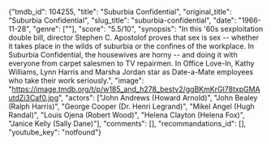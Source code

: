 {"tmdb_id": 104255, "title": "Suburbia Confidential", "original_title": "Suburbia Confidential", "slug_title": "suburbia-confidential", "date": "1966-11-28", "genre": [""], "score": "5.5/10", "synopsis": "In this '60s sexploitation double bill, director Stephen C. Apostolof proves that sex is sex -- whether it takes place in the wilds of suburbia or the confines of the workplace. In Suburbia Confidential, the housewives are horny -- and doing it with everyone from carpet salesmen to TV repairmen. In Office Love-In, Kathy Williams, Lynn Harris and Marsha Jordan star as Date-a-Mate employees who take their work seriously.", "image": "https://image.tmdb.org/t/p/w185_and_h278_bestv2/ggBKmKrGI78txpGMAutdZi3Caf0.jpg", "actors": ["John Andrews (Howard Arnold)", "John Bealey (Ralph Harris)", "George Cooper (Dr. Henri Legrand)", "Mikel Angel (Hugh Randal)", "Louis Ojena (Robert Wood)", "Helena Clayton (Helena Fox)", "Janice Kelly (Sally Dane)"], "comments": [], "recommandations_id": [], "youtube_key": "notfound"}